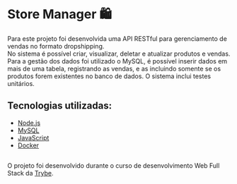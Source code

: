 # Store Manager 🛍️

Para este projeto foi desenvolvida uma API RESTful para gerenciamento de vendas no formato dropshipping.</br>
No sistema é possível criar, visualizar, deletar e atualizar produtos e vendas. Para a gestão dos dados foi utilizado o MySQL, é possível inserir dados em mais de uma tabela, registrando as vendas, e as incluindo somente se os produtos forem existentes no banco de dados. O sistema inclui testes unitários.

## Tecnologias utilizadas:
- [Node.js](https://nodejs.org/en/about)
- [MySQL](https://www.mysql.com/)
- [JavaScript](https://developer.mozilla.org/en-US/docs/Web/JavaScript)
- [Docker](https://docs.docker.com/get-started/)

##
O projeto foi desenvolvido durante o curso de desenvolvimento Web Full Stack da [Trybe](https://app.betrybe.com).
